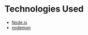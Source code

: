 Technologies Used
=============
+ [Node.js](https://github.com/joyent/node)
+ [nodemon](https://github.com/remy/nodemon)